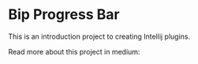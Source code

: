 # Bip Progress Bar

This is an introduction project to creating Intellij plugins.

Read more about this project in medium: 
